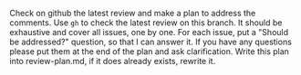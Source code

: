 Check on github the latest review and make a plan to address the comments.
Use `gh` to check the latest review on this branch.
It should be exhaustive and cover all issues, one by one.
For each issue, put a "Should be addressed?" question, so that I can answer it.
If you have any questions please put them at the end of the plan and ask
clarification.
Write this plan into review-plan.md, if it does already exists, rewrite it.
